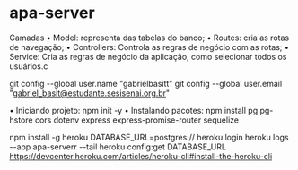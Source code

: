 # apa-server
Camadas
• Model: representa das tabelas do banco;
• Routes: cria as rotas de navegação;
• Controllers: Controla as regras de negócio
com as rotas;
• Service: Cria as regras de negócio da
aplicação, como selecionar todos os usuários.c

git config --global user.name "gabrielbasitt"
git config --global user.email "gabriel_basit@estudante.sesisenai.org.br"

• Iniciando projeto:
npm init -y
• Instalando pacotes:
npm install pg pg-hstore cors dotenv express express-promise-router sequelize

npm install -g heroku
DATABASE_URL=postgres://
heroku login
heroku logs --app apa-serverr --tail
heroku config:get DATABASE_URL
https://devcenter.heroku.com/articles/heroku-cli#install-the-heroku-cli